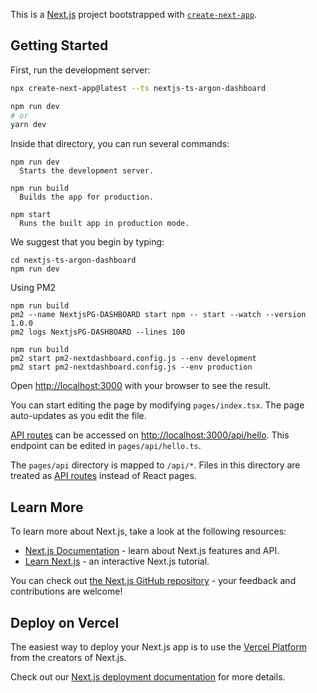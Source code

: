 This is a [Next.js](https://nextjs.org/) project bootstrapped with [`create-next-app`](https://github.com/vercel/next.js/tree/canary/packages/create-next-app).

## Getting Started

First, run the development server:

```bash
npx create-next-app@latest --ts nextjs-ts-argon-dashboard

npm run dev
# or
yarn dev
```

Inside that directory, you can run several commands:

```
npm run dev
  Starts the development server.

npm run build
  Builds the app for production.

npm start
  Runs the built app in production mode.
```

We suggest that you begin by typing:

```
cd nextjs-ts-argon-dashboard
npm run dev
```

Using PM2

```
npm run build
pm2 --name NextjsPG-DASHBOARD start npm -- start --watch --version 1.0.0
pm2 logs NextjsPG-DASHBOARD --lines 100

npm run build
pm2 start pm2-nextdashboard.config.js --env development
pm2 start pm2-nextdashboard.config.js --env production

```

Open [http://localhost:3000](http://localhost:3000) with your browser to see the result.

You can start editing the page by modifying `pages/index.tsx`. The page auto-updates as you edit the file.

[API routes](https://nextjs.org/docs/api-routes/introduction) can be accessed on [http://localhost:3000/api/hello](http://localhost:3000/api/hello). This endpoint can be edited in `pages/api/hello.ts`.

The `pages/api` directory is mapped to `/api/*`. Files in this directory are treated as [API routes](https://nextjs.org/docs/api-routes/introduction) instead of React pages.

## Learn More

To learn more about Next.js, take a look at the following resources:

- [Next.js Documentation](https://nextjs.org/docs) - learn about Next.js features and API.
- [Learn Next.js](https://nextjs.org/learn) - an interactive Next.js tutorial.

You can check out [the Next.js GitHub repository](https://github.com/vercel/next.js/) - your feedback and contributions are welcome!

## Deploy on Vercel

The easiest way to deploy your Next.js app is to use the [Vercel Platform](https://vercel.com/new?utm_medium=default-template&filter=next.js&utm_source=create-next-app&utm_campaign=create-next-app-readme) from the creators of Next.js.

Check out our [Next.js deployment documentation](https://nextjs.org/docs/deployment) for more details.
